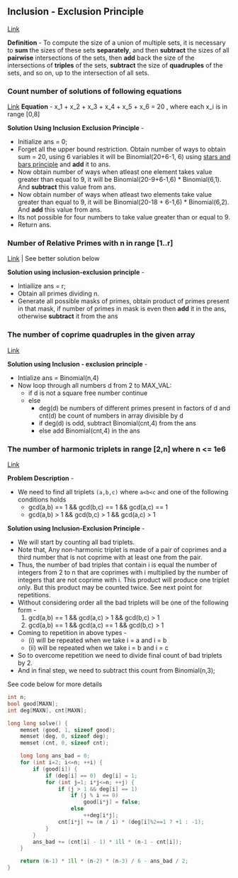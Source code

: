 ## Inclusion - Exclusion Principle
[Link](https://cp-algorithms.com/combinatorics/inclusion-exclusion.html)

**Definition** - To compute the size of a union of multiple sets, it is necessary to **sum** the sizes of these sets **separately**, and then **subtract** the sizes of all **pairwise** intersections of the sets, then **add** back the size of the intersections of **triples** of the sets, **subtract** the size of **quadruples** of the sets, and so on, up to the intersection of all sets.

### Count number of solutions of following equations 
[Link]([Link](https://cp-algorithms.com/combinatorics/inclusion-exclusion.html#toc-tgt-10))
**Equation** - x_1 + x_2 + x_3 + x_4 + x_5 + x_6 = 20 , where each x_i is in range [0,8]

**Solution Using Inclusion Exclusion Principle** - 
* Initialize ans = 0;
* Forget all the upper bound restriction. Obtain number of ways to obtain sum = 20, using 6 variables it will be Binomial(20+6-1, 6) using [stars and bars principle](https://cp-algorithms.com/combinatorics/stars_and_bars.html) and **add** it to ans.
* Now obtain number of ways when atleast one element takes value greater than equal to 9, it will be Binomial(20-9+6-1,6) * Binomial(6,1). And **subtract** this value from ans.
* Now obtain number of ways when atleast two elements take value greater than equal to 9, it will be Binomial(20-18 + 6-1,6) * Binomial(6,2). And **add** this value from ans.
* Its not possible for four numbers to take value greater than or equal to 9.
* Return ans.


### Number of Relative Primes with n in range [1..r]
[Link](https://cp-algorithms.com/combinatorics/inclusion-exclusion.html#toc-tgt-11) | See better solution below

**Solution using inclusion-exclusion principle** - 
* Intiailize ans = r;
* Obtain all primes dividing n.
* Generate all possible masks of primes, obtain product of primes present in that mask, if number of primes in mask is even then **add** it in the ans, otherwise **subtract** it from the ans


### The number of coprime quadruples in the given array
[Link](https://cp-algorithms.com/combinatorics/inclusion-exclusion.html#toc-tgt-15)

**Solution using Inclusion - exclusion principle** - 
* Intialize ans = Binomial(n,4)
* Now loop through all numbers d from 2 to MAX_VAL:
  * if d is not a square free number continue
  * else 
    * deg(d) be numbers of different primes present in factors of d and cnt(d) be count of numbers in array divisible by d
    * if deg(d) is odd, subtract Binomial(cnt,4) from the ans
    * else add Binomial(cnt,4) in the ans


### The number of harmonic triplets in range [2,n] where n <= 1e6
[Link](https://cp-algorithms.com/combinatorics/inclusion-exclusion.html#toc-tgt-16)

**Problem Description** - 
* We need to find all triplets `(a,b,c)` where `a<b<c` and one of the following conditions holds
  * gcd(a,b) == 1 && gcd(b,c) == 1 && gcd(a,c) == 1
  * gcd(a,b) > 1 && gcd(b,c) > 1 && gcd(a,c) > 1

**Solution using Inclusion-Exclusion Principle** - 
* We will start by counting all bad triplets.
* Note that, Any non-harmonic triplet is made of a pair of coprimes and a third number that is not coprime with at least one from the pair.
* Thus, the number of bad triples that contain i is equal the number of integers from 2 to n that are coprimes with i multiplied by the number of integers that are not coprime with i. This product will produce one triplet only. But this product may be counted twice. See next point for repetitions.
* Without considering order all the bad triplets will be one of the following form - 
  1. gcd(a,b) == 1 && gcd(a,c) > 1 && gcd(b,c) > 1
  2. gcd(a,b) == 1 && gcd(a,c) == 1 && gcd(b,c) > 1 
* Coming to repetition in above types - 
  * (i) will be repeated when we take i = a and i = b
  * (ii) will be repeated when we take i = b and i = c
* So to overcome repetition we need to divide final count of bad triplets by 2.
* And in final step, we need to subtract this count from Binomial(n,3);

See code below for more details
```c++
int n;
bool good[MAXN];
int deg[MAXN], cnt[MAXN];

long long solve() {
    memset (good, 1, sizeof good);
    memset (deg, 0, sizeof deg);
    memset (cnt, 0, sizeof cnt);

    long long ans_bad = 0;
    for (int i=2; i<=n; ++i) {
        if (good[i]) {
            if (deg[i] == 0)  deg[i] = 1;
            for (int j=1; i*j<=n; ++j) {
                if (j > 1 && deg[i] == 1)
                    if (j % i == 0)
                        good[i*j] = false;
                    else
                        ++deg[i*j];
                cnt[i*j] += (n / i) * (deg[i]%2==1 ? +1 : -1);
            }
        }
        ans_bad += (cnt[i] - 1) * 1ll * (n-1 - cnt[i]);
    }

    return (n-1) * 1ll * (n-2) * (n-3) / 6 - ans_bad / 2;
}
```
